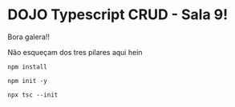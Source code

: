 # DOJO Typescript CRUD - Sala 9!

Bora galera!!

Não esqueçam dos tres pilares aqui hein

`npm install`

`npm init -y`

`npx tsc --init`
